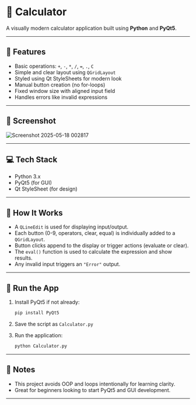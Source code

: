 # 🧮 Calculator

A visually modern calculator application built using **Python** and **PyQt5**.

---

## 🔧 Features

* Basic operations: `+`, `-`, `*`, `/`, `=`, `.`, `C`
* Simple and clear layout using `QGridLayout`
* Styled using Qt StyleSheets for modern look
* Manual button creation (no for-loops)
* Fixed window size with aligned input field
* Handles errors like invalid expressions

---

## 📸 Screenshot

![Screenshot 2025-05-18 002817](https://github.com/user-attachments/assets/f241bef2-7cbf-4957-ab2e-11f4cc0efe45)

---

## 💻 Tech Stack

* Python 3.x
* PyQt5 (for GUI)
* Qt StyleSheet (for design)

---

## 🧠 How It Works

* A `QLineEdit` is used for displaying input/output.
* Each button (0-9, operators, clear, equal) is individually added to a `QGridLayout`.
* Button clicks append to the display or trigger actions (evaluate or clear).
* The `eval()` function is used to calculate the expression and show results.
* Any invalid input triggers an `"Error"` output.

---

## 🚀 Run the App

1. Install PyQt5 if not already:

   ```bash
   pip install PyQt5
   ```

2. Save the script as `Calculator.py`

3. Run the application:

   ```bash
   python Calculator.py
   ```

---

## 📌 Notes

* This project avoids OOP and loops intentionally for learning clarity.
* Great for beginners looking to start PyQt5 and GUI development.

---
